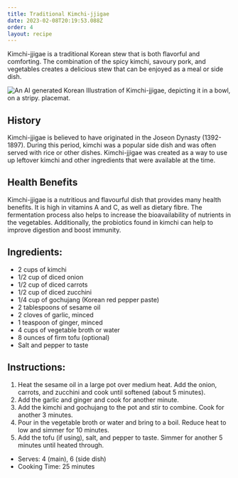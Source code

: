 ```yaml
---
title: Traditional Kimchi-jjigae
date: 2023-02-08T20:19:53.088Z
order: 4
layout: recipe
---
```

Kimchi-jjigae is a traditional Korean stew that is both flavorful and comforting. The combination of the spicy kimchi, savoury pork, and vegetables creates a delicious stew that can be enjoyed as a meal or side dish. 


![An AI generated Korean Illustration of Kimchi-jjigae, depicting it in a bowl, on a stripy. placemat. ](../uploads/dall·e-2023-02-08-20.36.25-a-detailed-korean-traditional-painting-of-kimchi-jjigae.png "Illustration of Kimchi-jjigae (Dall-E 2)")

## H﻿istory

Kimchi-jjigae is believed to have originated in the Joseon Dynasty (1392-1897). During this period, kimchi was a popular side dish and was often served with rice or other dishes. Kimchi-jjigae was created as a way to use up leftover kimchi and other ingredients that were available at the time.

## Health Benefits

Kimchi-jjigae is a nutritious and flavourful dish that provides many health benefits. It is high in vitamins A and C, as well as dietary fibre. The fermentation process also helps to increase the bioavailability of nutrients in the vegetables. Additionally, the probiotics found in kimchi can help to improve digestion and boost immunity. 

## Ingredients: 

* 2 cups of kimchi 
* 1/2 cup of diced onion 
* 1/2 cup of diced carrots 
* 1/2 cup of diced zucchini 
* 1/4 cup of gochujang (Korean red pepper paste) 
* 2 tablespoons of sesame oil 
* 2 cloves of garlic, minced 
* 1 teaspoon of ginger, minced 
* 4 cups of vegetable broth or water 
* 8 ounces of firm tofu (optional)  
* Salt and pepper to taste  

## Instructions:  

1. Heat the sesame oil in a large pot over medium heat. Add the onion, carrots, and zucchini and cook until softened (about 5 minutes).  
2. Add the garlic and ginger and cook for another minute.  
3. Add the kimchi and gochujang to the pot and stir to combine. Cook for another 3 minutes.  
4. Pour in the vegetable broth or water and bring to a boil. Reduce heat to low and simmer for 10 minutes.  
5. Add the tofu (if using), salt, and pepper to taste. Simmer for another 5 minutes until heated through.  

* Serves: 4 (main), 6 (side dish)
* Cooking Time: 25 minutes